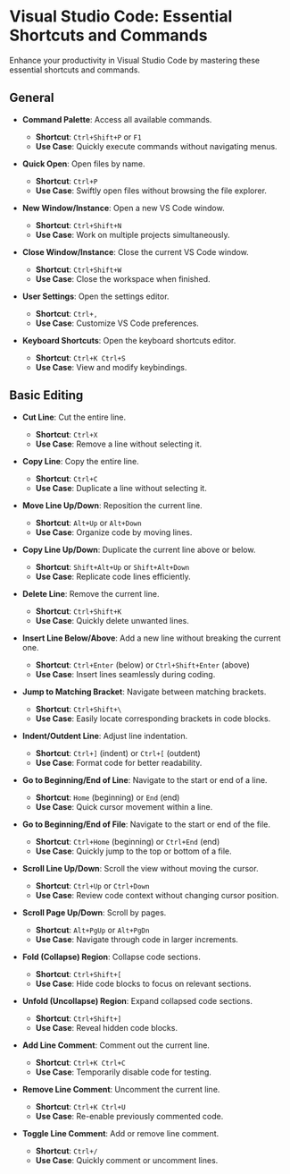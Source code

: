 # Visual Studio Code: Essential Shortcuts and Commands

Enhance your productivity in Visual Studio Code by mastering these essential shortcuts and commands.

## General

- **Command Palette**: Access all available commands.
  - **Shortcut**: `Ctrl+Shift+P` or `F1`
  - **Use Case**: Quickly execute commands without navigating menus.

- **Quick Open**: Open files by name.
  - **Shortcut**: `Ctrl+P`
  - **Use Case**: Swiftly open files without browsing the file explorer.

- **New Window/Instance**: Open a new VS Code window.
  - **Shortcut**: `Ctrl+Shift+N`
  - **Use Case**: Work on multiple projects simultaneously.

- **Close Window/Instance**: Close the current VS Code window.
  - **Shortcut**: `Ctrl+Shift+W`
  - **Use Case**: Close the workspace when finished.

- **User Settings**: Open the settings editor.
  - **Shortcut**: `Ctrl+,`
  - **Use Case**: Customize VS Code preferences.

- **Keyboard Shortcuts**: Open the keyboard shortcuts editor.
  - **Shortcut**: `Ctrl+K Ctrl+S`
  - **Use Case**: View and modify keybindings.

## Basic Editing

- **Cut Line**: Cut the entire line.
  - **Shortcut**: `Ctrl+X`
  - **Use Case**: Remove a line without selecting it.

- **Copy Line**: Copy the entire line.
  - **Shortcut**: `Ctrl+C`
  - **Use Case**: Duplicate a line without selecting it.

- **Move Line Up/Down**: Reposition the current line.
  - **Shortcut**: `Alt+Up` or `Alt+Down`
  - **Use Case**: Organize code by moving lines.

- **Copy Line Up/Down**: Duplicate the current line above or below.
  - **Shortcut**: `Shift+Alt+Up` or `Shift+Alt+Down`
  - **Use Case**: Replicate code lines efficiently.

- **Delete Line**: Remove the current line.
  - **Shortcut**: `Ctrl+Shift+K`
  - **Use Case**: Quickly delete unwanted lines.

- **Insert Line Below/Above**: Add a new line without breaking the current one.
  - **Shortcut**: `Ctrl+Enter` (below) or `Ctrl+Shift+Enter` (above)
  - **Use Case**: Insert lines seamlessly during coding.

- **Jump to Matching Bracket**: Navigate between matching brackets.
  - **Shortcut**: `Ctrl+Shift+\`
  - **Use Case**: Easily locate corresponding brackets in code blocks.

- **Indent/Outdent Line**: Adjust line indentation.
  - **Shortcut**: `Ctrl+]` (indent) or `Ctrl+[` (outdent)
  - **Use Case**: Format code for better readability.

- **Go to Beginning/End of Line**: Navigate to the start or end of a line.
  - **Shortcut**: `Home` (beginning) or `End` (end)
  - **Use Case**: Quick cursor movement within a line.

- **Go to Beginning/End of File**: Navigate to the start or end of the file.
  - **Shortcut**: `Ctrl+Home` (beginning) or `Ctrl+End` (end)
  - **Use Case**: Quickly jump to the top or bottom of a file.

- **Scroll Line Up/Down**: Scroll the view without moving the cursor.
  - **Shortcut**: `Ctrl+Up` or `Ctrl+Down`
  - **Use Case**: Review code context without changing cursor position.

- **Scroll Page Up/Down**: Scroll by pages.
  - **Shortcut**: `Alt+PgUp` or `Alt+PgDn`
  - **Use Case**: Navigate through code in larger increments.

- **Fold (Collapse) Region**: Collapse code sections.
  - **Shortcut**: `Ctrl+Shift+[`
  - **Use Case**: Hide code blocks to focus on relevant sections.

- **Unfold (Uncollapse) Region**: Expand collapsed code sections.
  - **Shortcut**: `Ctrl+Shift+]`
  - **Use Case**: Reveal hidden code blocks.

- **Add Line Comment**: Comment out the current line.
  - **Shortcut**: `Ctrl+K Ctrl+C`
  - **Use Case**: Temporarily disable code for testing.

- **Remove Line Comment**: Uncomment the current line.
  - **Shortcut**: `Ctrl+K Ctrl+U`
  - **Use Case**: Re-enable previously commented code.

- **Toggle Line Comment**: Add or remove line comment.
  - **Shortcut**: `Ctrl+/`
  - **Use Case**: Quickly comment or uncomment lines.
